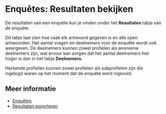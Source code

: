 # Enquêtes: Resultaten bekijken

De resultaten van een enquête kun je vinden onder het **Resultaten** 
tabje van de enquête. 

Dit tabje laat zien hoe vaak elk antwoord gegeven is en alle open antwoorden. 
Het aantal vragen en deelnemers voor de enquête wordt ook weergeven. 
De deelnemers kunnen zowel profielen als anonieme deelnemers zijn, wat 
ervoor kan zorgen dat het aantal deelnemers hier hoger is dan in het tabje 
**Deelnemers**.

Herkende profielen kunnen zowel profielen als subprofielen zijn die 
ingelogd waren op het moment dat de enquête werd ingevuld.

## Meer informatie

* [Enquêtes](./surveys)
* [Resultaten exporteren](./surveys-export-results)
